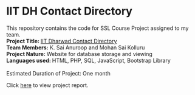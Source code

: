 # IIT DH Contact Directory
<html>
  <h>
This repository contains the code for SSL Course Project assigned to my team.
  </h>
  <body><br>
    <b> Project Title: </b> <a href="http://10.250.8.18/iitdhcd-new/pro0.php">IIT Dharwad Contact Directory</a> <br>
  <b>Team Members:</b> K. Sai Anuroop and Mohan Sai Kolluru <br>
  <b>Project Nature: </b>Website for database storage and viewing <br>
  <b>Languages used: </b>HTML, PHP, SQL, JavaScript, Bootstrap Library <br><br>
Estimated Duration of Project: One month

Click <a href="https://github.com/ksanu1998/iitdh_contact_directory/blob/master/sslpro.pdf">here</a> to view project report.


</body>
</html>
